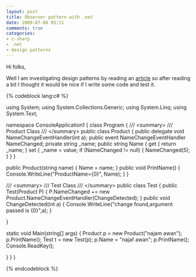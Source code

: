 ```yaml
---
layout: post
title: Observer pattern with .net
date: 2009-07-08 05:11
comments: true
categories:
- c-sharp
- .net
- design patterns
---
```

Hi folks,

Well I am investigating design patterns by reading an <a title="Read This" href="http://msdn.microsoft.com/en-us/magazine/cc188707.aspx" target="_blank">article</a> so after reading a bit I thought it would be nice if I write some code and test it.

{% codeblock lang:c# %}

using System;
using System.Collections.Generic;
using System.Linq;
using System.Text;

namespace ConsoleApplication1
{
class Program
{
/// &lt;summary&gt;
/// Product Class
/// &lt;/summary&gt;
public class Product
{
public delegate void NameChangeEventHandler(int a);
public event NameChangeEventHandler NameChanged;
private string _name;
public string Name
{
get
{
return _name;
}
set
{
_name = value;
if (NameChanged != null)
{
NameChanged(5);
}
}
}

public Product(string name)
{
Name = name;
}
public void PrintName()
{
Console.WriteLine("ProductName={0}", Name);
}
}

/// &lt;summary&gt;
/// Test Class
/// &lt;/summary&gt;
public class Test
{
public Test(Product P)
{
P.NameChanged += new Product.NameChangeEventHandler(ChangeDetected);
}
public void ChangeDetected(int a)
{
Console.WriteLine("change found,argument passed is {0}",a);
}

}

static void Main(string[] args)
{
Product p = new Product("najam awan");
p.PrintName();
Test t = new Test(p);
p.Name = "najaf awan";
p.PrintName();
Console.ReadKey();

}
}
}

{% endcodeblock %}
